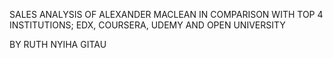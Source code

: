 SALES ANALYSIS OF ALEXANDER MACLEAN IN COMPARISON WITH TOP 4 INSTITUTIONS; EDX, COURSERA, UDEMY AND OPEN UNIVERSITY


BY
RUTH NYIHA GITAU

